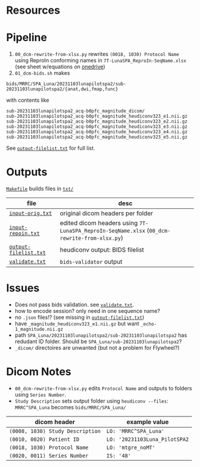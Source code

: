# Resources

# Pipeline
1. `00_dcm-rewrite-from-xlsx.py` rewrites `(0018, 1030) Protocol Name` using ReproIn conforming names in `7T-LunaSPA_ReproIn-SeqName.xlsx` (see sheet w/equations on [onedrive](https://pitt-my.sharepoint.com/:x:/g/personal/foran_pitt_edu/ERWaFHh1IRNCoIXmVds9QE8BzCRw-CqZGFjp4lqlOfOVmg?e=1fnslX))
1. `01_dcm-bids.sh` makes
```
bids/MRRC/SPA_Luna/20231103lunapilotspa2/sub-20231103lunapilotspa2/{anat,dwi,fmap,func}
```
with contents like
```
sub-20231103lunapilotspa2_acq-b0pfc_magnitude_dicom/
sub-20231103lunapilotspa2_acq-b0pfc_magnitude_heudiconv323_e1.nii.gz
sub-20231103lunapilotspa2_acq-b0pfc_magnitude_heudiconv323_e2.nii.gz
sub-20231103lunapilotspa2_acq-b0pfc_magnitude_heudiconv323_e3.nii.gz
sub-20231103lunapilotspa2_acq-b0pfc_magnitude_heudiconv323_e4.nii.gz
sub-20231103lunapilotspa2_acq-b0pfc_magnitude_heudiconv323_e5.nii.gz
```

See [`output-filelist.txt`](txt/output-filelist.txt) for full list.

# Outputs
[`Makefile`](Makefile) builds files in [`txt/`](txt/)

| file                | desc |
|-- |-- |
| [`input-orig.txt`](txt/input-orig.txt)      | original dicom headers per folder |
| [`input-repoin.txt`](txt/input-repoin.txt)  | edited dicom headers using `7T-LunaSPA_ReproIn-SeqName.xlsx` (`00_dcm-rewrite-from-xlsx.py`)|
| [`output-filelist.txt`](txt/output-filelist.txt) | heudiconv output: BIDS filelist |
| [`validate.txt`](txt/validate.txt)          | `bids-validator` output|

# Issues
* Does not pass bids validation. see [`validate.txt`](txt/validate.txt).
* how to encode session? only need in one sequence name?
* no `.json` files!? (see missing in [`output-filelist.txt`](txt/output-filelist.txt))
* have `_magnitude_heudiconv323_e1.nii.gz` but want `_echo-1_magnitude.nii.gz`
* path `SPA_Luna/20231103lunapilotspa2/sub-20231103lunapilotspa2` has redudant ID folder. Should be `SPA_Luna/sub-20231103lunapilotspa2`?
* `_dicom/` directoires are unwanted (but not a problem for Flywheel?) 

# Dicom Notes

* `00_dcm-rewrite-from-xlsx.py` edits `Protocol Name` and outputs to folders using `Series Number`. 
* `Study Description` sets output folder using `heudiconv --files`: `MRRC^SPA_Luna` becomes `bids/MRRC/SPA_Luna/`

| dicom header | example value |
|-- |--|
|`(0008, 1030) Study Description`| `LO: 'MRRC^SPA_Luna'`|
|`(0010, 0020) Patient ID`       | `LO: '20231103Luna_PilotSPA2` |
|`(0018, 1030) Protocol Name`    | `LO: 'mtgre_noMT'`|
|`(0020, 0011) Series Number`    | `IS: '48'`|
